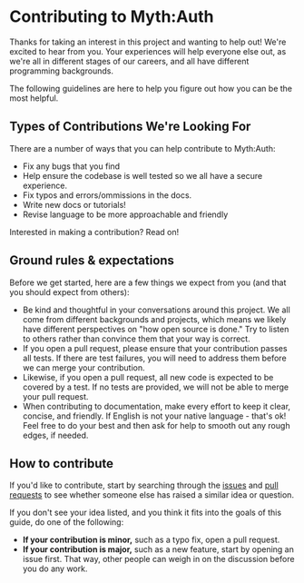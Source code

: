 # Contributing to Myth:Auth

Thanks for taking an interest in this project and wanting to help out! We're excited to hear from you. Your experiences
will help everyone else out, as we're all in different stages of our careers, and all have different programming backgrounds.

The following guidelines are here to help you figure out how you can be the most helpful.

## Types of Contributions We're Looking For

There are a number of ways that you can help contribute to Myth:Auth:

* Fix any bugs that you find
* Help ensure the codebase is well tested so we all have a secure experience.
* Fix typos and errors/ommissions in the docs.
* Write new docs or tutorials!
* Revise language to be more approachable and friendly

Interested in making a contribution? Read on!

## Ground rules & expectations

Before we get started, here are a few things we expect from you (and that you should expect from others):

* Be kind and thoughtful in your conversations around this project. We all come from different backgrounds and projects,
    which means we likely have different perspectives on "how open source is done." Try to listen to others rather than
    convince them that your way is correct.
* If you open a pull request, please ensure that your contribution passes all tests. If there are test failures, you
    will need to address them before we can merge your contribution.
* Likewise, if you open a pull request, all new code is expected to be covered by a test. If no tests are provided,
    we will not be able to merge your pull request.
* When contributing to documentation, make every effort to keep it clear, concise, and friendly. If English is not
    your native language - that's ok! Feel free to do your best and then ask for help to smooth out any rough
    edges, if needed.

## How to contribute

If you'd like to contribute, start by searching through the [issues](https://github.com/lonnieezell/myth-auth/issues)
and [pull requests](https://github.com/lonnieezell/myth-auth/pulls) to see whether someone else has raised a similar idea or question.

If you don't see your idea listed, and you think it fits into the goals of this guide, do one of the following:

* **If your contribution is minor,** such as a typo fix, open a pull request.
* **If your contribution is major,** such as a new feature, start by opening an issue first. That way, other people can
    weigh in on the discussion before you do any work.
